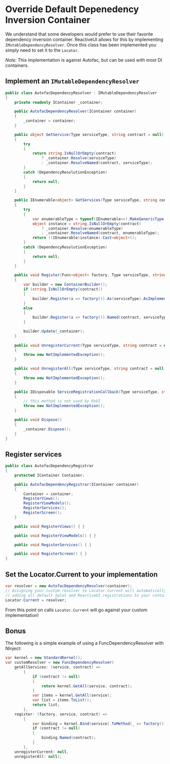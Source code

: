 # Override Default Depenedency Inversion Container

We understand that some developers would prefer to use their favorite dependency inversion container.  ReactiveUI allows for this by implementing `IMutableDependencyResolver`.  Once this class has been implemented you simply need to set it to the `Locator`.

*Note*: This implementation is against Autofac, but can be used with most DI containers.

## Implement an `IMutableDependencyResolver`

```csharp
public class AutofacDependencyResolver : IMutableDependencyResolver
{
    private readonly IContainer _container;

    public AutofacDependencyResolver(IContainer container)
    {
        _container = container;
    }

    public object GetService(Type serviceType, string contract = null)
    {
        try
        {
            return string.IsNullOrEmpty(contract)
                ? _container.Resolve(serviceType)
                : _container.ResolveNamed(contract, serviceType);
        }
        catch (DependencyResolutionException)
        {
            return null;
        }
    }

    public IEnumerable<object> GetServices(Type serviceType, string contract = null)
    {
        try
        {
            var enumerableType = typeof(IEnumerable<>).MakeGenericType(serviceType);
            object instance = string.IsNullOrEmpty(contract)
                ? _container.Resolve(enumerableType)
                : _container.ResolveNamed(contract, enumerableType);
            return ((IEnumerable)instance).Cast<object>();
        }
        catch (DependencyResolutionException)
        {
            return null;
        }
    }

    public void Register(Func<object> factory, Type serviceType, string contract = null)
    {
        var builder = new ContainerBuilder();
        if (string.IsNullOrEmpty(contract))
        {
            builder.Register(x => factory()).As(serviceType).AsImplementedInterfaces();
        }
        else
        {
            builder.Register(x => factory()).Named(contract, serviceType).AsImplementedInterfaces();
        }

        builder.Update(_container);
    }
    
    public void UnregisterCurrent(Type serviceType, string contract = null)
    {
        throw new NotImplementedException();
    }

    public void UnregisterAll(Type serviceType, string contract = null)
    {
        throw new NotImplementedException();
    }

    public IDisposable ServiceRegistrationCallback(Type serviceType, string contract, Action<IDisposable> callback)
    {
        // this method is not used by RxUI
        throw new NotImplementedException();
    }

    public void Dispose()
    {
        _container.Dispose();
    }
}
```

## Register services

```csharp
public class AutofacDependencyRegistrar
{
    protected IContainer Container;

    public AutofacDependencyRegistrar(IContainer container)
    {
        Container = container;
        RegisterViews();
        RegisterViewModels();
        RegisterServices();
        RegisterScreen();
    }

    public void RegisterViews() { }

    public void RegisterViewModels() { }

    public void RegisterServices() { }

    public void RegisterScreen() { }
}
```


## Set the Locator.Current to your implementation

```csharp
var resolver = new AutofacDependencyResolver(container);
// Assigning your custom resolver to Locator.Current will automatically take care of
// adding all default Splat and ReactiveUI registrations to your container.
Locator.Current = resolver;
```

From this point on calls `Locator.Current` will go against your custom implementation!

## Bonus

The following is a simple example of using a FuncDependencyResolver with NInject:

```csharp
var kernel = new StandardKernel();
var customResolver = new FuncDependencyResolver(
    getAllServices: (service, contract) =>
        {
            if (contract != null)
            {
                return kernel.GetAll(service, contract);
            }
            var items = kernel.GetAll(service);
            var list = items.ToList();
            return list;
        },
    register: (factory, service, contract) =>
        {
            var binding = kernel.Bind(service).ToMethod(_ => factory());
            if (contract != null)
            {
                binding.Named(contract);
            }
        },
    unregisterCurrent: null,
    unregisterAll: null);
```
